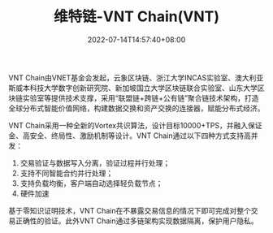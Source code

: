 ﻿---
weight: 
title: "维特链-VNT Chain(VNT)"
description: "VNT Chain由VNET基金会发起，云象区块链、浙江大学INCAS实验室、澳大利亚斯威本科技大学数字创新研究院、新加坡国立大学区块链联合实验室、山东大学区块链实验室等提供技术支撑，..."
date: 2022-07-14T14:57:40+08:00
lastmod: 2022-07-14T14:57:40+08:00
draft: false
authors: ["Simon"]
featuredImage: "weitelian-vnt-chainvnt.jpg"
link: "http://vntchain.io/"
tags: ["数字代币","维特链-VNT Chain(VNT)"]
categories: ["navigation"]
navigation: ["数字代币"]
lightgallery: true
toc: true
pinned: false
recommend: false
recommend1: false
---
VNT Chain由VNET基金会发起，云象区块链、浙江大学INCAS实验室、澳大利亚斯威本科技大学数字创新研究院、新加坡国立大学区块链联合实验室、山东大学区块链实验室等提供技术支撑，采用“联盟链+跨链+公有链”聚合链技术架构，打造全球分布式智能价值网络，构建数据交换和资产交换的连接器，赋能分布式经济。

VNT Chain采用一种全新的Vortex共识算法，设计目标10000+TPS，并融入保证金、高安全、终局性、激励机制等设计。VNT Chain通过以下四种方式支持高并发：
1. 交易验证与数据写入分离，验证过程并行处理；
2. 支持不同智能合约并行处理；
3. 支持负载均衡，客户端自动选择轻负载节点；
4. 硬件加速

基于零知识证明技术，VNT Chain在不暴露交易信息的情况下即可完成对整个交易正确性的验证。此外VNT Chain通过多链架构实现数据隔离，保护用户隐私。